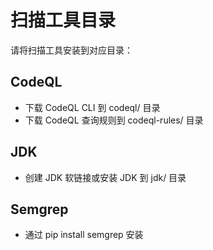 # 扫描工具目录

请将扫描工具安装到对应目录：

## CodeQL
- 下载 CodeQL CLI 到 codeql/ 目录
- 下载 CodeQL 查询规则到 codeql-rules/ 目录

## JDK
- 创建 JDK 软链接或安装 JDK 到 jdk/ 目录

## Semgrep
- 通过 pip install semgrep 安装

